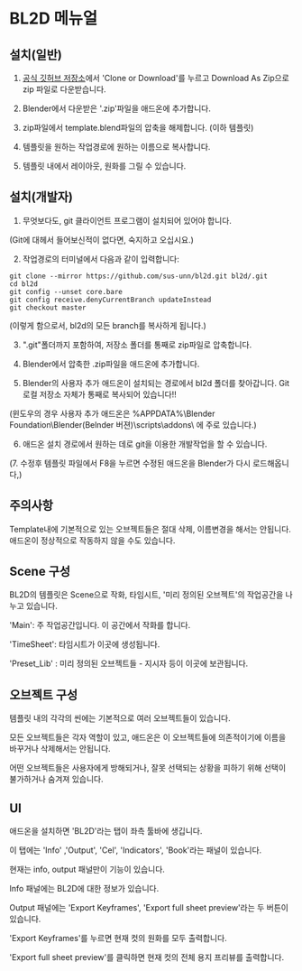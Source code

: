 BL2D 메뉴얼
=========

설치(일반)
-------

1. [공식 깃허브 저장소](https://github.com/sus-unn/bl2d)에서 'Clone or Download'를 누르고 Download As Zip으로 zip 파일로 다운받습니다.

2. Blender에서 다운받은 '.zip'파일을 애드온에 추가합니다.

3. zip파일에서 template.blend파일의 압축을 해제합니다. (이하 템플릿)

4. 템플릿을 원하는 작업경로에 원하는 이름으로 복사합니다.

5. 템플릿 내에서 레이아웃, 원화를 그릴 수 있습니다.

설치(개발자)
---------

1. 무엇보다도, git 클라이언트 프로그램이 설치되어 있어야 합니다.

(Git에 대헤서 들어보신적이 없다면, 숙지하고 오십시요.)

2. 작업경로의 터미널에서 다음과 같이 입력합니다:
```
git clone --mirror https://github.com/sus-unn/bl2d.git bl2d/.git
cd bl2d
git config --unset core.bare
git config receive.denyCurrentBranch updateInstead
git checkout master
```
(이렇게 함으로서, bl2d의 모든 branch를 복사하게 됩니다.)

3. ".git"폴더까지 포함하여, 저장소 폴더를 통째로 zip파일로 압축합니다.

4. Blender에서 압축한 .zip파일을 애드온에 추가합니다.

5. Blender의 사용자 추가 애드온이 설치되는 경로에서 bl2d 폴더를 찾아갑니다. Git 로컬 저장소 자체가 통째로 복사되어 있습니다!!

(윈도우의 경우 사용자 추가 애드온은 %APPDATA%\Blender Foundation\Blender\(Belnder 버젼)\scripts\addons\ 에 주로 있습니다.)

6. 애드온 설치 경로에서 원하는 데로 git을 이용한 개발작업을 할 수 있습니다.

(7. 수정후 템플릿 파일에서 F8을 누르면 수정된 애드온을 Blender가 다시 로드해옵니다,)

주의사항
------

Template내에 기본적으로 있는 오브젝트들은 절대 삭제, 이름변경을 해서는 안됩니다.
애드온이 정상적으로 작동하지 않을 수도 있습니다.

Scene 구성
--------

BL2D의 템플릿은 Scene으로 작화, 타임시트, '미리 정의된 오브젝트'의 작업공간을 나누고 있습니다.

'Main': 주 작업공간입니다. 이 공간에서 작화를 합니다.

'TimeSheet': 타임시트가 이곳에 생성됩니다.

'Preset_Lib' : 미리 정의된 오브젝트들  - 지시자 등이 이곳에 보관됩니다.

오브젝트 구성
---------

템플릿 내의 각각의 씬에는 기본적으로 여러 오브젝트들이 있습니다.

모든 오브젝트들은 각자 역할이 있고, 애드온은 이 오브젝트들에 의존적이기에 이름을 바꾸거나 삭제해서는 안됩니다. 

어떤 오브젝트들은 사용자에게 방해되거나, 잘못 선택되는 상황을 피하기 위해 선택이 불가하거나 숨겨져 있습니다.

UI
--

애드온을 설치하면 'BL2D'라는 탭이 좌측 툴바에 생깁니다.

이 탭에는 'Info' ,'Output', 'Cel', 'Indicators', 'Book'라는 패널이 있습니다.

현재는 info, output 패널만이 기능이 있습니다.

Info 패널에는 BL2D에 대한 정보가 있습니다.

Output 패널에는 'Export Keyframes', 'Export full sheet preview'라는 두 버튼이 있습니다.

'Export Keyframes'를 누르면 현재 컷의 원화를 모두 출력합니다.

'Export full sheet preview'를 클릭하면 현재 컷의 전체 용지 프리뷰를 출력합니다.